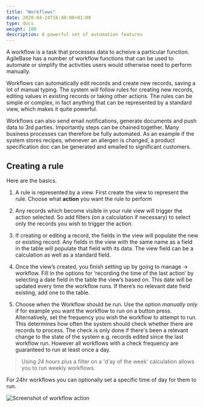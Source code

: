 ```yaml
---
title: "Workflows"
date: 2020-04-24T16:40:00+01:00
type: docs
weight: 100
description: A powerful set of automation features
---
```


A workflow is a task that processes data to acheive a particular function. AgileBase has a number of workflow functions that can be used to automate or simplify the activities users would otherwise need to perform manually.

Workflows can automatically edit records and create new records, saving a lot of manual typing. The system will follow rules for creating new records, editing values in existing records or taking other actions. The rules can be simple or complex, in fact anything that can be represented by a standard view, which makes it quite powerful.

Workflows can also send email notifications, generate documents and push data to 3rd parties. Importantly steps can be chained together. Many business processes can therefore be fully automated. As an example if the system stores recipes, whenever an allergen is changed, a product specification doc can be generated and emailed to significant customers.

## Creating a rule

Here are the basics.

1) A rule is represented by a view. First create the view to represent the rule. Choose what **action** you want the rule to perform

2) Any records which become visible in your rule view will trigger the action selected. So add filters (on a calculation if necessary) to select only the records you wish to trigger the action.

3) If creating or editing a record, the fields in the view will populate the new or existing record. Any fields in the view with the same name as a field in the table will populate that field with its data. The view field can be a calculation as well as a standard field.

4) Once the view’s created, you finish setting up by going to manage -> workflow. Fill in the options for ‘recording the time of the last action’ by selecting a date field in the table the view’s based on. This date will be updated every time the workflow runs. If there’s no relevant date field existing, add one to the table.

5) Choose when the Workflow should be run. Use the option _manually only_ if for example you want the workflow to run on a button press. Alternatively, set the frequency you wish the workflow to attempt to run. This determines how often the system should check whether there are records to process. The check is only done if there's been a relevant change to the state of the system e.g. records edited since the last workflow run. However all workflows with a check frequency are guaranteed to run at least once a day.

>Using _24 hours_ plus a filter on a 'd'ay of the week' calculation allows you to run weekly workflows.

For 24hr workflows you can optionally set a specific time of day for them to run.

![Screenshot of workflow action](/workflow.png)

